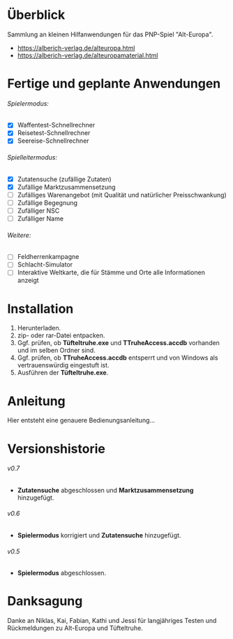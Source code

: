 # Überblick
Sammlung an kleinen Hilfanwendungen für das PNP-Spiel "Alt-Europa".
- https://alberich-verlag.de/alteuropa.html
- https://alberich-verlag.de/alteuropamaterial.html

# Fertige und geplante Anwendungen

###### Spielermodus:
- [x] Waffentest-Schnellrechner
- [x] Reisetest-Schnellrechner
- [x] Seereise-Schnellrechner

###### Spielleitermodus:
- [x] Zutatensuche (zufällige Zutaten)
- [x] Zufällige Marktzusammensetzung
- [ ] Zufälliges Warenangebot (mit Qualität und natürlicher Preisschwankung)
- [ ] Zufällige Begegnung
- [ ] Zufälliger NSC
- [ ] Zufälliger Name

###### Weitere:
- [ ] Feldherrenkampagne
- [ ] Schlacht-Simulator
- [ ] Interaktive Weltkarte, die für Stämme und Orte alle Informationen anzeigt

# Installation

1. Herunterladen.
2. zip- oder rar-Datei entpacken.
3. Ggf. prüfen, ob **Tüfteltruhe.exe** und **TTruheAccess.accdb** vorhanden und im selben Ordner sind.
4. Ggf. prüfen, ob **TTruheAccess.accdb** entsperrt und von Windows als vertrauenswürdig eingestuft ist.
5. Ausführen der **Tüfteltruhe.exe**.

# Anleitung

Hier entsteht eine genauere Bedienungsanleitung...

# Versionshistorie

###### v0.7
- **Zutatensuche** abgeschlossen und **Marktzusammensetzung** hinzugefügt.
###### v0.6
- **Spielermodus** korrigiert und **Zutatensuche** hinzugefügt.
###### v0.5
- **Spielermodus** abgeschlossen.

# Danksagung

Danke an Niklas, Kai, Fabian, Kathi und Jessi für langjähriges Testen und Rückmeldungen zu Alt-Europa und Tüfteltruhe.